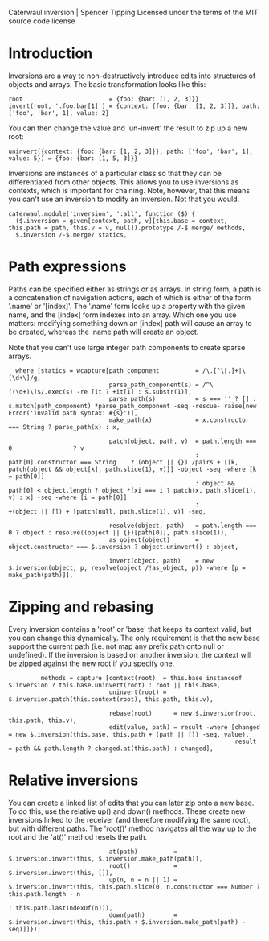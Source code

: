 Caterwaul inversion | Spencer Tipping
Licensed under the terms of the MIT source code license

# Introduction

Inversions are a way to non-destructively introduce edits into structures of objects and arrays. The basic transformation looks like this:

    root                        = {foo: {bar: [1, 2, 3]}}
    invert(root, '.foo.bar[1]') = {context: {foo: {bar: [1, 2, 3]}}, path: ['foo', 'bar', 1], value: 2}

You can then change the value and 'un-invert' the result to zip up a new root:

    uninvert({context: {foo: {bar: [1, 2, 3]}}, path: ['foo', 'bar', 1], value: 5}) = {foo: {bar: [1, 5, 3]}}

Inversions are instances of a particular class so that they can be differentiated from other objects. This allows you to use inversions as contexts, which is important for chaining. Note, however, that
this means you can't use an inversion to modify an inversion. Not that you would.

    caterwaul.module('inversion', ':all', function ($) {
      ($.inversion = given[context, path, v][this.base = context, this.path = path, this.v = v, null]).prototype /-$.merge/ methods,
      $.inversion /-$.merge/ statics,

# Path expressions

Paths can be specified either as strings or as arrays. In string form, a path is a concatenation of navigation actions, each of which is either of the form '.name' or '[index]'. The '.name' form looks up
a property with the given name, and the [index] form indexes into an array. Which one you use matters: modifying something down an [index] path will cause an array to be created, whereas the .name path
will create an object.

Note that you can't use large integer path components to create sparse arrays.

      where [statics = wcapture[path_component          = /\.[^\[.]+|\[\d+\]/g,
                                parse_path_component(s) = /^\[(\d+)\]$/.exec(s) -re [it ? +it[1] : s.substr(1)],
                                parse_path(s)           = s === '' ? [] : s.match(path_component) *parse_path_component -seq -rescue- raise[new Error('invalid path syntax: #{s}')],
                                make_path(x)            = x.constructor === String ? parse_path(x) : x,

                                patch(object, path, v)  = path.length === 0                 ? v
                                                        : path[0].constructor === String    ? (object || {}) /pairs + [[k, patch(object && object[k], path.slice(1), v)]] -object -seq -where [k = path[0]]
                                                        : object && path[0] < object.length ? object *[xi === i ? patch(x, path.slice(1), v) : x] -seq -where [i = path[0]]
                                                        :                                     +(object || []) + [patch(null, path.slice(1), v)] -seq,

                                resolve(object, path)   = path.length === 0 ? object : resolve((object || {})[path[0]], path.slice(1)),
                                as_object(object)       = object.constructor === $.inversion ? object.uninvert() : object,

                                invert(object, path)    = new $.inversion(object, p, resolve(object /!as_object, p)) -where [p = make_path(path)]],

# Zipping and rebasing

Every inversion contains a 'root' or 'base' that keeps its context valid, but you can change this dynamically. The only requirement is that the new base support the current path (i.e. not map any prefix
path onto null or undefined). If the inversion is based on another inversion, the context will be zipped against the new root if you specify one.

             methods = capture [context(root)  = this.base instanceof $.inversion ? this.base.uninvert(root) : root || this.base,
                                uninvert(root) = $.inversion.patch(this.context(root), this.path, this.v),

                                rebase(root)      = new $.inversion(root, this.path, this.v),
                                edit(value, path) = result -where [changed = new $.inversion(this.base, this.path + (path || []) -seq, value),
                                                                   result  = path && path.length ? changed.at(this.path) : changed],

# Relative inversions

You can create a linked list of edits that you can later zip onto a new base. To do this, use the relative up() and down() methods. These create new inversions linked to the receiver (and therefore
modifying the same root), but with different paths. The 'root()' method navigates all the way up to the root and the 'at()' method resets the path.

                                at(path)          = $.inversion.invert(this, $.inversion.make_path(path)),
                                root()            = $.inversion.invert(this, []),
                                up(n, n = n || 1) = $.inversion.invert(this, this.path.slice(0, n.constructor === Number ? this.path.length - n
                                                                                                                         : this.path.lastIndexOf(n))),
                                down(path)        = $.inversion.invert(this, this.path + $.inversion.make_path(path) -seq)]]});